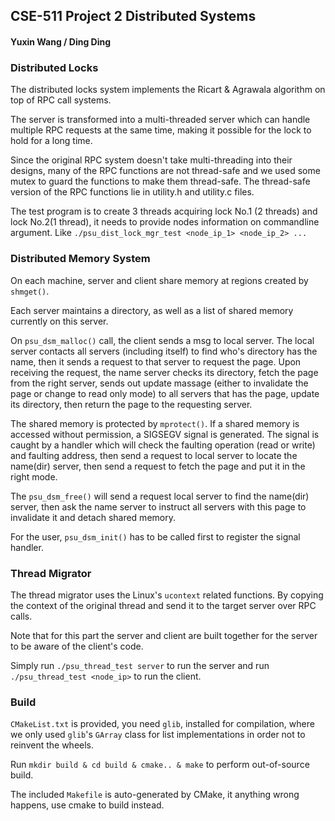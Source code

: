 ## CSE-511 Project 2 Distributed Systems
#### Yuxin Wang / Ding Ding

### Distributed Locks

The distributed locks system implements the Ricart & Agrawala algorithm on top of RPC call systems.

The server is transformed into a multi-threaded server which can handle multiple RPC requests at the same time, making it possible for the lock to hold for a long time.

Since the original RPC system doesn't take multi-threading into their designs, many of the RPC functions are not thread-safe and we used some mutex to guard the functions to make them thread-safe.
The thread-safe version of the RPC functions lie in utility.h and utility.c files.

The test program is to create 3 threads acquiring lock No.1 (2 threads) and lock No.2(1 thread), it needs to provide nodes information on commandline argument. Like
`./psu_dist_lock_mgr_test <node_ip_1> <node_ip_2> ...`


### Distributed Memory System

On each machine, server and client share memory at regions created by `shmget()`.

Each server maintains a directory, as well as a list of shared memory currently on this server.

On `psu_dsm_malloc()` call, the client sends a msg to local server.  The local server contacts all servers (including itself) to find who's directory has the name, then it sends a request to that server to request the page. Upon receiving the request, the name server checks its directory, fetch the page from the right server, sends out update massage (either to invalidate the page or change to read only mode) to all servers that has the page, update its directory, then return the page to the requesting server.

The shared memory is protected by `mprotect()`. If a shared memory is accessed without permission, a SIGSEGV signal is generated. The signal is caught by a handler which will check the faulting operation (read or write) and faulting address, then send a request to local server to locate the name(dir) server, then send a request to fetch the page and put it in the right mode.

The `psu_dsm_free()` will send a request local server to find the name(dir) server, then ask the name server to instruct all servers with this page  to invalidate it and detach shared memory.

For the user, `psu_dsm_init()` has to be called first to register the signal handler.

### Thread Migrator

The thread migrator uses the Linux's `ucontext` related functions. By copying the context of the original thread and send it to the target server over RPC calls.

Note that for this part the server and client are built together for the server to be aware of the client's code.

Simply run `./psu_thread_test server` to run the server and run `./psu_thread_test <node_ip>` to run the client.

### Build

`CMakeList.txt` is provided, you need `glib`, installed for compilation, where we only used `glib`'s `GArray` class for list implementations in order not to reinvent the wheels.

Run `mkdir build & cd build & cmake.. & make` to perform out-of-source build.

The included `Makefile` is auto-generated by CMake, it anything wrong happens, use cmake to build instead.
